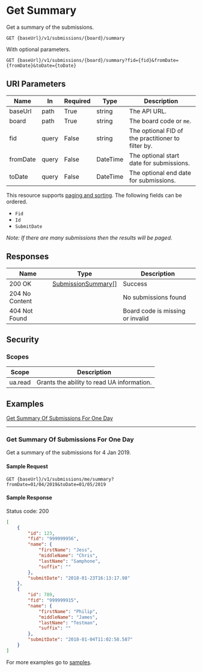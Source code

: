 # Get Summary

Get a summary of the submissions.

```http
GET {baseUrl}/v1/submissions/{board}/summary
```

With optional parameters.

```http
GET {baseUrl}/v1/submissions/{board}/summary?fid={fid}&fromDate={fromDate}&toDate={toDate}
```

## URI Parameters

| Name | In | Required | Type | Description |
| - |-|-|-|-|
| baseUrl | path | True | string | The API URL. |
| board | path | True | string | The board code or `me`. |
| fid | query | False | string | The optional FID of the practitioner to filter by. |
| fromDate | query | False | DateTime | The optional start date for submissions. |
| toDate | query | False | DateTime | The optional end date for submissions.

This resource supports [paging and sorting](https://github.com/fsmb/api-docs/blob/master/docs/paging-sorting.md). The following fields can be ordered.

- `Fid`
- `Id`
- `SubmitDate`

*Note: If there are many submissions then the results will be paged.*

## Responses

| Name | Type | Description |
| - |-|-|
| 200 OK | [SubmissionSummary[]](/docs/definitions/submission-summary.md) | Success |
| 204 No Content | | No submissions found | 
| 404 Not Found | | Board code is missing or invalid |

## Security

### Scopes

| Scope | Description |
| -|-|
| ua.read | Grants the ability to read UA information. |

## Examples

[Get Summary Of Submissions For One Day](#get-summary-of-submissions-for-one-day)
***

### Get Summary Of Submissions For One Day

Get a summary of the submissions for 4 Jan 2019.

#### Sample Request

```http
GET {baseUrl}/v1/submissions/me/summary?fromDate=01/04/2019&toDate=01/05/2019
```

#### Sample Response

Status code: 200

```json
[
    {
        "id": 123,
        "fid": "999999956",
        "name": {
            "firstName": "Jess",
            "middleName": "Chris",
            "lastName": "Samphone",
            "suffix": ""
        },
        "submitDate": "2018-01-23T16:13:17.98"
    },
    {
        "id": 789,
        "fid": "999999915",
        "name": {
            "firstName": "Philip",
            "middleName": "James",
            "lastName": "Testman",
            "suffix": ""
        },
        "submitDate": "2018-01-04T11:02:58.587"
    }
]
```

For more examples go to [samples](/samples/).
